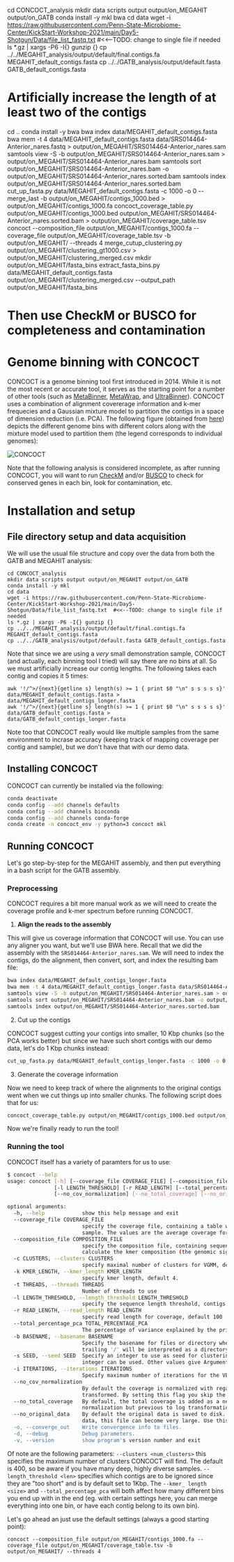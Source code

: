 cd CONCOCT_analysis
mkdir data scripts output output/on_MEGAHIT output/on_GATB
conda install -y mkl bwa
cd data
wget -i https://raw.githubusercontent.com/Penn-State-Microbiome-Center/KickStart-Workshop-2021/main/Day5-Shotgun/Data/file_list_fastq.txt  #<<--TODO: change to single file if needed
ls *.gz | xargs -P6 -I{} gunzip {}
cp ../../MEGAHIT_analysis/output/default/final.contigs.fa MEGAHIT_default_contigs.fasta
cp ../../GATB_analysis/output/default.fasta GATB_default_contigs.fasta
# Artificially increase the length of at least two of the contigs
cd ..
conda install -y bwa
bwa index data/MEGAHIT_default_contigs.fasta
bwa mem -t 4 data/MEGAHIT_default_contigs.fasta data/SRS014464-Anterior_nares.fastq > output/on_MEGAHIT/SRS014464-Anterior_nares.sam
samtools view -S -b output/on_MEGAHIT/SRS014464-Anterior_nares.sam > output/on_MEGAHIT/SRS014464-Anterior_nares.bam
samtools sort output/on_MEGAHIT/SRS014464-Anterior_nares.bam -o output/on_MEGAHIT/SRS014464-Anterior_nares.sorted.bam
samtools index output/on_MEGAHIT/SRS014464-Anterior_nares.sorted.bam
cut_up_fasta.py data/MEGAHIT_default_contigs.fasta -c 1000 -o 0 --merge_last -b output/on_MEGAHIT/contigs_1000.bed > output/on_MEGAHIT/contigs_1000.fa
concoct_coverage_table.py output/on_MEGAHIT/contigs_1000.bed output/on_MEGAHIT/SRS014464-Anterior_nares.sorted.bam > output/on_MEGAHIT/coverage_table.tsv
concoct --composition_file output/on_MEGAHIT/contigs_1000.fa --coverage_file output/on_MEGAHIT/coverage_table.tsv -b output/on_MEGAHIT/ --threads 4
merge_cutup_clustering.py output/on_MEGAHIT/clustering_gt1000.csv > output/on_MEGAHIT/clustering_merged.csv
mkdir output/on_MEGAHIT/fasta_bins
extract_fasta_bins.py data/MEGAHIT_default_contigs.fasta output/on_MEGAHIT/clustering_merged.csv --output_path output/on_MEGAHIT/fasta_bins
# Then use CheckM or BUSCO for completeness and contamination

# Genome binning with CONCOCT

CONCOCT is a genome binning tool first introduced in 2014. While it is not the most recent or accurate tool, it serves as the starting point for a number of other tools (such   as [MetaBinner](https://www.biorxiv.org/content/10.1101/2021.07.25.453671v1), [MetaWrap](https://microbiomejournal.biomedcentral.com/articles/10.1186/s40168-018-0541-1), and [UltraBinner](https://github.com/Huangpq2019/UltraBinner)). CONCOCT uses a combination of alignment covererage information and k-mer frequecies and a Gaussian mixture model to partition the contigs in a space of dimension reduction (i.e. PCA). The following figure (obtained from [here](https://www.nature.com/articles/nmeth.3103)) depicts the different genome bins with different colors along with the mixture model used to partition them (the legend corresponds to individual genomes):

![CONCOCT](https://user-images.githubusercontent.com/6362936/128550107-4e9ad699-1221-40d4-ad88-63e74f356352.PNG)

Note that the following analysis is considered incomplete, as after running CONCOCT, you will want to run [CheckM](https://ecogenomics.github.io/CheckM/) and/or [BUSCO](https://busco.ezlab.org/) to check for conserved genes in each bin, look for contamination, etc. 

# Installation and setup

## File directory setup and data acquisition
We will use the usual file structure and copy over the data from both the GATB and MEGAHIT analysis:
```
cd CONCOCT_analysis
mkdir data scripts output output/on_MEGAHIT output/on_GATB
conda install -y mkl
cd data
wget -i https://raw.githubusercontent.com/Penn-State-Microbiome-Center/KickStart-Workshop-2021/main/Day5-Shotgun/Data/file_list_fastq.txt  #<<--TODO: change to single file if needed
ls *.gz | xargs -P6 -I{} gunzip {}
cp ../../MEGAHIT_analysis/output/default/final.contigs.fa MEGAHIT_default_contigs.fasta
cp ../../GATB_analysis/output/default.fasta GATB_default_contigs.fasta
```

Note that since we are using a _very_ small demonstration sample, CONCOCT (and actually, each binning tool I tried) will say there are no bins at all. So we must artificially increase our contig lengths. The following takes each contig and copies it 5 times:
```
awk '!/^>/{next}{getline s} length(s) >= 1 { print $0 "\n" s s s s s}' data/MEGAHIT_default_contigs.fasta > data/MEGAHIT_default_contigs_longer.fasta
awk '!/^>/{next}{getline s} length(s) >= 1 { print $0 "\n" s s s s s}' data/GATB_default_contigs.fasta > data/GATB_default_contigs_longer.fasta
```

Note too that CONCOCT really would like multiple samples from the same environment to incrase accuracy (keeping track of mapping coverage per contig and sample), but we don't have that with our demo data.

## Installing CONCOCT
CONCOCT can currently be installed via the following:
```bash
conda deactivate
conda config --add channels defaults
conda config --add channels bioconda
conda config --add channels conda-forge
conda create -n concoct_env -y python=3 concoct mkl
```

## Running CONCOCT

Let's go step-by-step for the MEGAHIT assembly, and then put everything in a bash script for the GATB assembly.

### Preprocessing
CONCOCT requires a bit more manual work as we will need to create the coverage profile and k-mer spectrum before running CONCOCT.

1. **Align the reads to the assembly**

This will give us coverage information that CONCOCT will use. You can use any aligner you want, but we'll use BWA here. Recall that we did the assembly with the `SRS014464-Anterior_nares.sam`. We will need to index the contigs, do the alignment, then convert, sort, and index the resulting bam file:
```bash
bwa index data/MEGAHIT_default_contigs_longer.fasta
bwa mem -t 4 data/MEGAHIT_default_contigs_longer.fasta data/SRS014464-Anterior_nares.fastq > output/on_MEGAHIT/SRS014464-Anterior_nares.sam
samtools view -S -b output/on_MEGAHIT/SRS014464-Anterior_nares.sam > output/on_MEGAHIT/SRS014464-Anterior_nares.bam
samtools sort output/on_MEGAHIT/SRS014464-Anterior_nares.bam -o output/on_MEGAHIT/SRS014464-Anterior_nares.sorted.bam
samtools index output/on_MEGAHIT/SRS014464-Anterior_nares.sorted.bam
```

2. Cut up the contigs

CONCOCT suggest cutting your contigs into smaller, 10 Kbp chunks (so the PCA works better) but since we have such short contigs with our demo data, let's do 1 Kbp chunks instead:

```bash
cut_up_fasta.py data/MEGAHIT_default_contigs_longer.fasta -c 1000 -o 0 --merge_last -b output/on_MEGAHIT/contigs_1000.bed > output/on_MEGAHIT/contigs_1000.fa
```

3. Generate the coverage information

Now we need to keep track of where the alignments to the original contigs went when we cut things up into smaller chunks. The following script does that for us:
```bash
concoct_coverage_table.py output/on_MEGAHIT/contigs_1000.bed output/on_MEGAHIT/SRS014464-Anterior_nares.sorted.bam > output/on_MEGAHIT/coverage_table.tsv
```
Now we're finally ready to run the tool!

### Running the tool

CONCOCT itself has a variety of paramters for us to use:
```bash
$ concoct --help
usage: concoct [-h] [--coverage_file COVERAGE_FILE] [--composition_file COMPOSITION_FILE] [-c CLUSTERS] [-k KMER_LENGTH] [-t THREADS]
               [-l LENGTH_THRESHOLD] [-r READ_LENGTH] [--total_percentage_pca TOTAL_PERCENTAGE_PCA] [-b BASENAME] [-s SEED] [-i ITERATIONS]
               [--no_cov_normalization] [--no_total_coverage] [--no_original_data] [-o] [-d] [-v]

optional arguments:
  -h, --help            show this help message and exit
  --coverage_file COVERAGE_FILE
                        specify the coverage file, containing a table where each row correspond to a contig, and each column correspond to a
                        sample. The values are the average coverage for this contig in that sample. All values are separated with tabs.
  --composition_file COMPOSITION_FILE
                        specify the composition file, containing sequences in fasta format. It is named the composition file since it is used to
                        calculate the kmer composition (the genomic signature) of each contig.
  -c CLUSTERS, --clusters CLUSTERS
                        specify maximal number of clusters for VGMM, default 400.
  -k KMER_LENGTH, --kmer_length KMER_LENGTH
                        specify kmer length, default 4.
  -t THREADS, --threads THREADS
                        Number of threads to use
  -l LENGTH_THRESHOLD, --length_threshold LENGTH_THRESHOLD
                        specify the sequence length threshold, contigs shorter than this value will not be included. Defaults to 1000.
  -r READ_LENGTH, --read_length READ_LENGTH
                        specify read length for coverage, default 100
  --total_percentage_pca TOTAL_PERCENTAGE_PCA
                        The percentage of variance explained by the principal components for the combined data.
  -b BASENAME, --basename BASENAME
                        Specify the basename for files or directory where outputwill be placed. Path to existing directory or basenamewith a
                        trailing '/' will be interpreted as a directory.If not provided, current directory will be used.
  -s SEED, --seed SEED  Specify an integer to use as seed for clustering. 0 gives a random seed, 1 is the default seed and any other positive
                        integer can be used. Other values give ArgumentTypeError.
  -i ITERATIONS, --iterations ITERATIONS
                        Specify maximum number of iterations for the VBGMM. Default value is 500
  --no_cov_normalization
                        By default the coverage is normalized with regards to samples, then normalized with regards of contigs and finally log
                        transformed. By setting this flag you skip the normalization and only do log transorm of the coverage.
  --no_total_coverage   By default, the total coverage is added as a new column in the coverage data matrix, independently of coverage
                        normalization but previous to log transformation. Use this tag to escape this behaviour.
  --no_original_data    By default the original data is saved to disk. For big datasets, especially when a large k is used for compositional
                        data, this file can become very large. Use this tag if you don't want to save the original data.
  -o, --converge_out    Write convergence info to files.
  -d, --debug           Debug parameters.
  -v, --version         show program's version number and exit
```

Of note are the following parameters: `--clusters <num_clusters>` this specifies the maximum number of clusters CONCOCT will find. The default is 400, so be aware if you have many deep, highly diverse samples. `--length_threshold <len>` specifies which contigs are to be ignored since they are "too short" and is by default set to 1Kbp.  The `--kmer_ length <size>` and `--total_percentage_pca` will both affect how many different bins you end up with in the end (eg. with certain settings here, you can merge everything into one bin, or have each contig belong to its own bin).

Let's go ahead an just use the default settings (always a good starting point):
```
concoct --composition_file output/on_MEGAHIT/contigs_1000.fa --coverage_file output/on_MEGAHIT/coverage_table.tsv -b output/on_MEGAHIT/ --threads 4
```
